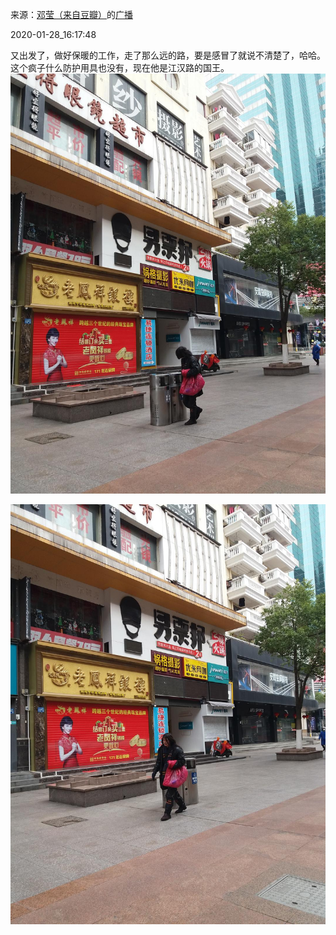 来源：[邓莹（来自豆瓣）](https://www.douban.com/people/1502959/)的[广播](https://www.douban.com/people/1502959/status/2777588965/)


2020-01-28_16:17:48


又出发了，做好保暖的工作，走了那么远的路，要是感冒了就说不清楚了，哈哈。这个疯子什么防护用具也没有，现在他是江汉路的国王。
![](./pic/2020-01-28_16:17:48-邓莹的广播1.jpg)  

![](./pic/2020-01-28_16:17:48-邓莹的广播2.jpg)  

